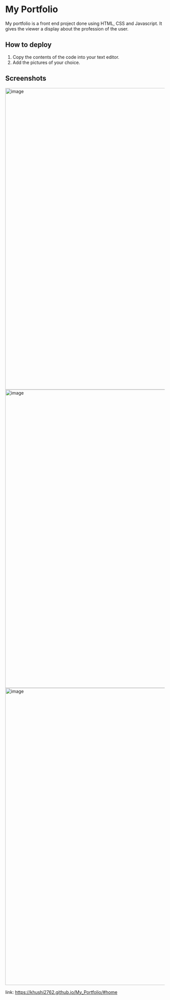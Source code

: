 
# My Portfolio
My portfolio is a front end project done using HTML, CSS and Javascript. It gives the viewer a display about the profession of the user. 

## How to deploy
1. Copy the contents of the code into your text editor. 
2. Add the pictures of your choice.

## Screenshots
<img width="950" alt="image" src="https://user-images.githubusercontent.com/92581650/210138984-2c5a4aa3-0317-4256-b9c7-9422fffec3ac.png">
<img width="940" alt="image" src="https://user-images.githubusercontent.com/92581650/210139021-ffe33556-6282-4f73-b5b9-603ab71dd469.png">
<img width="936" alt="image" src="https://user-images.githubusercontent.com/92581650/210139005-63add761-1457-49ce-a703-2c212699b50e.png">

link: https://khushi2762.github.io/My_Portfolio/#home
